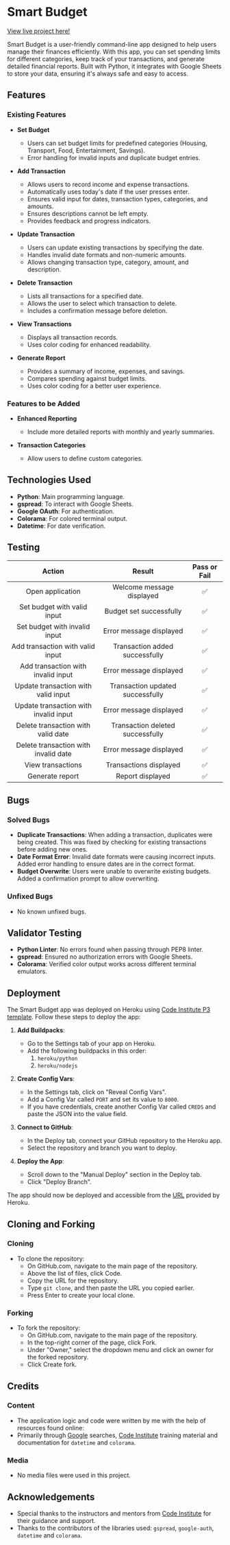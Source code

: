 # Smart Budget

[View live project here!](https://smart-budget-48effdb642a1.herokuapp.com/)

Smart Budget is a user-friendly command-line app designed to help users manage their finances efficiently. 
With this app, you can set spending limits for different categories, keep track of your transactions, and generate detailed financial reports. 
Built with Python, it integrates with Google Sheets to store your data, ensuring it's always safe and easy to access.

## Features

### Existing Features

- __Set Budget__
  - Users can set budget limits for predefined categories (Housing, Transport, Food, Entertainment, Savings).
  - Error handling for invalid inputs and duplicate budget entries.

- __Add Transaction__
  - Allows users to record income and expense transactions.
  - Automatically uses today's date if the user presses enter.
  - Ensures valid input for dates, transaction types, categories, and amounts.
  - Ensures descriptions cannot be left empty.
  - Provides feedback and progress indicators.

- __Update Transaction__
  - Users can update existing transactions by specifying the date.
  - Handles invalid date formats and non-numeric amounts.
  - Allows changing transaction type, category, amount, and description.

- __Delete Transaction__
  - Lists all transactions for a specified date.
  - Allows the user to select which transaction to delete.
  - Includes a confirmation message before deletion.

- __View Transactions__
  - Displays all transaction records.
  - Uses color coding for enhanced readability.

- __Generate Report__
  - Provides a summary of income, expenses, and savings.
  - Compares spending against budget limits.
  - Uses color coding for a better user experience.

### Features to be Added

- __Enhanced Reporting__
  - Include more detailed reports with monthly and yearly summaries.

- __Transaction Categories__
  - Allow users to define custom categories.

## Technologies Used

- __Python__: Main programming language.
- __gspread__: To interact with Google Sheets.
- __Google OAuth__: For authentication.
- __Colorama__: For colored terminal output.
- __Datetime__: For date verification.

## Testing 

| Action | Result | Pass or Fail |
| :-: | :-: | :-: |
| Open application | Welcome message displayed | ✅ |
| Set budget with valid input | Budget set successfully | ✅ |
| Set budget with invalid input | Error message displayed | ✅ |
| Add transaction with valid input | Transaction added successfully | ✅ |
| Add transaction with invalid input | Error message displayed | ✅ |
| Update transaction with valid input | Transaction updated successfully | ✅ |
| Update transaction with invalid input | Error message displayed | ✅ |
| Delete transaction with valid date | Transaction deleted successfully | ✅ |
| Delete transaction with invalid date | Error message displayed | ✅ |
| View transactions | Transactions displayed | ✅ |
| Generate report | Report displayed | ✅ |


## Bugs

### Solved Bugs

- __Duplicate Transactions__: When adding a transaction, duplicates were being created. This was fixed by checking for existing transactions before adding new ones.
- __Date Format Error__: Invalid date formats were causing incorrect inputs. Added error handling to ensure dates are in the correct format.
- __Budget Overwrite__: Users were unable to overwrite existing budgets. Added a confirmation prompt to allow overwriting.

### Unfixed Bugs

- No known unfixed bugs.

## Validator Testing

- __Python Linter__: No errors found when passing through PEP8 linter.
- __gspread__: Ensured no authorization errors with Google Sheets.
- __Colorama__: Verified color output works across different terminal emulators.

## Deployment

The Smart Budget app was deployed on Heroku using [Code Institute P3 template](https://github.com/Code-Institute-Org/p3-template). Follow these steps to deploy the app:

1. __Add Buildpacks__: 
    - Go to the Settings tab of your app on Heroku.
    - Add the following buildpacks in this order:
        1. `heroku/python`
        2. `heroku/nodejs`

2. __Create Config Vars__:
    - In the Settings tab, click on "Reveal Config Vars".
    - Add a Config Var called `PORT` and set its value to `8000`.
    - If you have credentials, create another Config Var called `CREDS` and paste the JSON into the value field.

3. __Connect to GitHub__:
    - In the Deploy tab, connect your GitHub repository to the Heroku app.
    - Select the repository and branch you want to deploy.

4. __Deploy the App__:
    - Scroll down to the "Manual Deploy" section in the Deploy tab.
    - Click "Deploy Branch".

The app should now be deployed and accessible from the [URL](https://smart-budget-48effdb642a1.herokuapp.com/) provided by Heroku.

## Cloning and Forking

### Cloning

- To clone the repository:
  - On GitHub.com, navigate to the main page of the repository.
  - Above the list of files, click Code.
  - Copy the URL for the repository.
  - Type `git clone`, and then paste the URL you copied earlier.
  - Press Enter to create your local clone.

### Forking

- To fork the repository:
  - On GitHub.com, navigate to the main page of the repository.
  - In the top-right corner of the page, click Fork.
  - Under "Owner," select the dropdown menu and click an owner for the forked repository.
  - Click Create fork.

## Credits

### Content

- The application logic and code were written by me with the help of resources found online:
- Primarily through [Google](https://www.google.com/) searches, [Code Institute](https://codeinstitute.net/) training material and documentation for `datetime` and `colorama`.

### Media

- No media files were used in this project.

## Acknowledgements

- Special thanks to the instructors and mentors from [Code Institute](https://codeinstitute.net/) for their guidance and support.
- Thanks to the contributors of the libraries used: `gspread`, `google-auth`, `datetime` and `colorama`.
